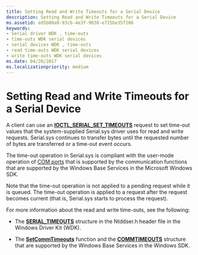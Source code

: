 ```yaml
---
title: Setting Read and Write Timeouts for a Serial Device
description: Setting Read and Write Timeouts for a Serial Device
ms.assetid: ed5b80a9-93cb-4e3f-9038-e715be35f206
keywords:
- Serial driver WDK , time-outs
- time-outs WDK serial devices
- serial devices WDK , time-outs
- read time-outs WDK serial devices
- write time-outs WDK serial devices
ms.date: 04/20/2017
ms.localizationpriority: medium
---
```


# Setting Read and Write Timeouts for a Serial Device

A client can use an [**IOCTL\_SERIAL\_SET\_TIMEOUTS**](https://msdn.microsoft.com/library/windows/hardware/ff546772) request to set time-out values that the system-supplied Serial.sys driver uses for read and write requests. Serial.sys continues to transfer bytes until the requested number of bytes are transferred or a time-out event occurs.

The time-out operation in Serial.sys is compliant with the user-mode operation of [COM ports](configuration-of-com-ports.md) that is supported by the communication functions that are supported by the Windows Base Services in the Microsoft Windows SDK.

Note that the time-out operation is not applied to a pending request while it is queued. The time-out operation is applied to a request after the request becomes current (that is, Serial.sys starts to process the request).

For more information about the read and write time-outs, see the following:

- The [**SERIAL\_TIMEOUTS**](https://msdn.microsoft.com/library/windows/hardware/hh439614) structure in the Ntddser.h header file in the Windows Driver Kit (WDK).

- The [**SetCommTimeouts**](https://msdn.microsoft.com/library/windows/desktop/aa363437) function and the [**COMMTIMEOUTS**](https://msdn.microsoft.com/library/windows/desktop/aa363190) structure that are supported by the Windows Base Services in the Windows SDK.
